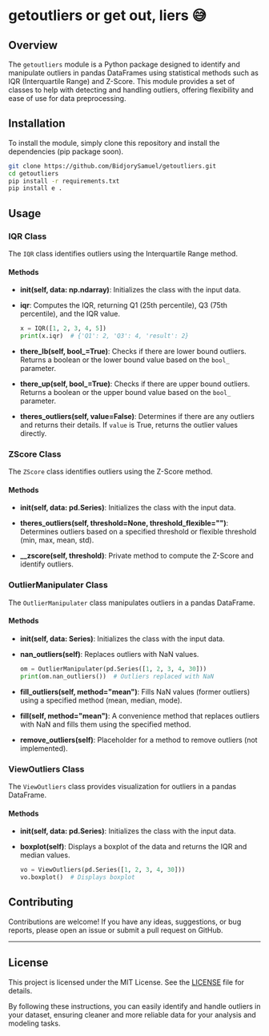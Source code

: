 # getoutliers or get out, liers 😅

## Overview
The `getoutliers` module is a Python package designed to identify and manipulate outliers in pandas DataFrames using statistical methods such as IQR (Interquartile Range) and Z-Score. This module provides a set of classes to help with detecting and handling outliers, offering flexibility and ease of use for data preprocessing.

## Installation

To install the module, simply clone this repository and install the dependencies (pip package soon).

```bash
git clone https://github.com/BidjorySamuel/getoutliers.git
cd getoutliers
pip install -r requirements.txt
pip install e .
```

## Usage

### IQR Class

The `IQR` class identifies outliers using the Interquartile Range method.

#### Methods

- **__init__(self, data: np.ndarray)**: Initializes the class with the input data.

- **iqr**: Computes the IQR, returning Q1 (25th percentile), Q3 (75th percentile), and the IQR value.
    ```python
    x = IQR([1, 2, 3, 4, 5])
    print(x.iqr)  # {'Q1': 2, 'Q3': 4, 'result': 2}
    ```

- **there_lb(self, bool_=True)**: Checks if there are lower bound outliers. Returns a boolean or the lower bound value based on the `bool_` parameter.

- **there_up(self, bool_=True)**: Checks if there are upper bound outliers. Returns a boolean or the upper bound value based on the `bool_` parameter.

- **theres_outliers(self, value=False)**: Determines if there are any outliers and returns their details. If `value` is True, returns the outlier values directly.

### ZScore Class

The `ZScore` class identifies outliers using the Z-Score method.

#### Methods

- **__init__(self, data: pd.Series)**: Initializes the class with the input data.

- **theres_outliers(self, threshold=None, threshold_flexible="")**: Determines outliers based on a specified threshold or flexible threshold (min, max, mean, std).

- **__zscore(self, threshold)**: Private method to compute the Z-Score and identify outliers.

### OutlierManipulater Class

The `OutlierManipulater` class manipulates outliers in a pandas DataFrame.

#### Methods

- **__init__(self, data: Series)**: Initializes the class with the input data.

- **nan_outliers(self)**: Replaces outliers with NaN values.
    ```python
    om = OutlierManipulater(pd.Series([1, 2, 3, 4, 30]))
    print(om.nan_outliers())  # Outliers replaced with NaN
    ```

- **fill_outliers(self, method="mean")**: Fills NaN values (former outliers) using a specified method (mean, median, mode).

- **fill(self, method="mean")**: A convenience method that replaces outliers with NaN and fills them using the specified method.

- **remove_outliers(self)**: Placeholder for a method to remove outliers (not implemented).

### ViewOutliers Class

The `ViewOutliers` class provides visualization for outliers in a pandas DataFrame.

#### Methods

- **__init__(self, data: pd.Series)**: Initializes the class with the input data.

- **boxplot(self)**: Displays a boxplot of the data and returns the IQR and median values.
    ```python
    vo = ViewOutliers(pd.Series([1, 2, 3, 4, 30]))
    vo.boxplot()  # Displays boxplot
    ```

## Contributing

Contributions are welcome! If you have any ideas, suggestions, or bug reports, please open an issue or submit a pull request on GitHub.

---

## License
This project is licensed under the MIT License. See the [LICENSE](LICENSE) file for details.



By following these instructions, you can easily identify and handle outliers in your dataset, ensuring cleaner and more reliable data for your analysis and modeling tasks.
